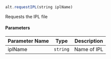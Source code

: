 ```js
alt.requestIPL(string iplName)
```

Requests the IPL file

#### Parameters
| Parameter Name | Type | Description |
| -------------- | ----------- | ----------- |
| iplName | `string` | Name of IPL |